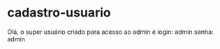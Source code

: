 # cadastro-usuario

Olá, o super usuário criado para acesso ao admin é
  login: admin 
  senha: admin 
